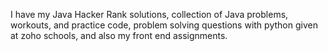 I have my Java Hacker Rank solutions, collection of Java problems, workouts, and practice code, problem solving questions with python given at zoho schools, and also my front end assignments.
